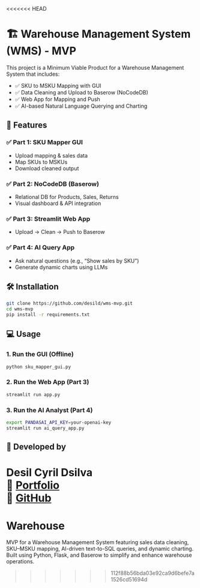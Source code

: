 <<<<<<< HEAD
# 🏗️ Warehouse Management System (WMS) - MVP

This project is a Minimum Viable Product for a Warehouse Management System that includes:

- ✅ SKU to MSKU Mapping with GUI
- ✅ Data Cleaning and Upload to Baserow (NoCodeDB)
- ✅ Web App for Mapping and Push
- ✅ AI-based Natural Language Querying and Charting

## 🚀 Features

### ✅ Part 1: SKU Mapper GUI
- Upload mapping & sales data
- Map SKUs to MSKUs
- Download cleaned output

### ✅ Part 2: NoCodeDB (Baserow)
- Relational DB for Products, Sales, Returns
- Visual dashboard & API integration

### ✅ Part 3: Streamlit Web App
- Upload → Clean → Push to Baserow

### ✅ Part 4: AI Query App
- Ask natural questions (e.g., “Show sales by SKU”)
- Generate dynamic charts using LLMs

## 🛠️ Installation

```bash
git clone https://github.com/desild/wms-mvp.git
cd wms-mvp
pip install -r requirements.txt
```

## 💻 Usage

### 1. Run the GUI (Offline)
```bash
python sku_mapper_gui.py
```

### 2. Run the Web App (Part 3)
```bash
streamlit run app.py
```

### 3. Run the AI Analyst (Part 4)
```bash
export PANDASAI_API_KEY=your-openai-key
streamlit run ai_query_app.py
```

## 🤝 Developed by
**Desil Cyril Dsilva**  
🔗 [Portfolio](https://desilwork.online)  
🔗 [GitHub](https://github.com/desild)
=======
# Warehouse
MVP for a Warehouse Management System featuring sales data cleaning, SKU–MSKU mapping, AI-driven text-to-SQL queries, and dynamic charting. Built using Python, Flask, and Baserow to simplify and enhance warehouse operations.
>>>>>>> 112f88b56bda03e92ca9d6befe7a1526cd51694d
